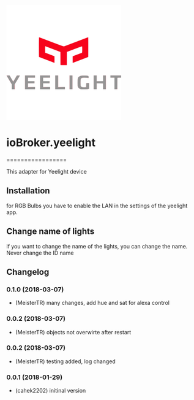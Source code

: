 ![Logo](admin/yeelight.png)
# ioBroker.yeelight
=================

This adapter for Yeelight device
## Installation
for RGB Bulbs you have to enable the LAN in the settings of the yeelight app.

## Change name of lights
if you want to change the name of the lights, you can change the name. Never change the ID name
## Changelog
### 0.1.0 (2018-03-07)
* (MeisterTR) many changes, add hue and sat for alexa control
### 0.0.2 (2018-03-07)
* (MeisterTR) objects not overwirte after restart
### 0.0.2 (2018-03-07)
* (MeisterTR) testing added, log changed
### 0.0.1 (2018-01-29)
* (cahek2202) initinal version
